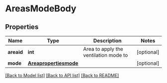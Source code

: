 # AreasModeBody

## Properties
Name | Type | Description | Notes
------------ | ------------- | ------------- | -------------
**areaid** | **int** | Area to apply the ventilation mode to | [optional] 
**mode** | [**Areapropertiesmode**](Areapropertiesmode.md) |  | [optional] 

[[Back to Model list]](../README.md#documentation-for-models) [[Back to API list]](../README.md#documentation-for-api-endpoints) [[Back to README]](../README.md)

